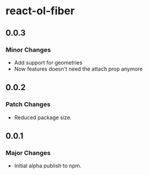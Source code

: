 # react-ol-fiber

## 0.0.3

### Minor Changes

- Add support for geometries 
- Now features doesn't need the attach prop anymore

## 0.0.2

### Patch Changes

- Reduced package size.

## 0.0.1

### Major Changes

- Initial alpha publish to npm.
